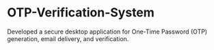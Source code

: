 # OTP-Verification-System
Developed a secure desktop application for One-Time Password (OTP) generation, email delivery, and verification.
